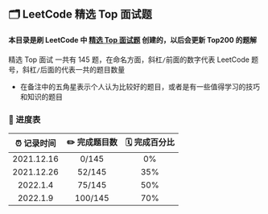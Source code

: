 ## 🗂 LeetCode 精选 Top 面试题

#### 本目录是刷 LeetCode 中 [精选 Top 面试题](https://leetcode-cn.com/problem-list/2ckc81c/) 创建的，以后会更新 Top200 的题解   
精选 Top 面试 一共有 145 题，在命名方面，斜杠```/```前面的数字代表 LeetCode 题号，斜杠```/```后面的代表一共的题目数量  
* 在备注中的五角星表示个人认为比较好的题目，或者是有一些值得学习的技巧和知识的题目   

###  📅 进度表

| ⏰ 记录时间 | ✏️ 完成题目数 | 🗓 完成百分比 |
| :--------: | :----------: | :----------: |
| 2021.12.16 |    0/145    |     0%      |
| 2021.12.26 |    52/145    |     35%      |
| 2022.1.4 |    75/145    |     50%      |
| 2022.1.9 |    100/145    |     70%      |

